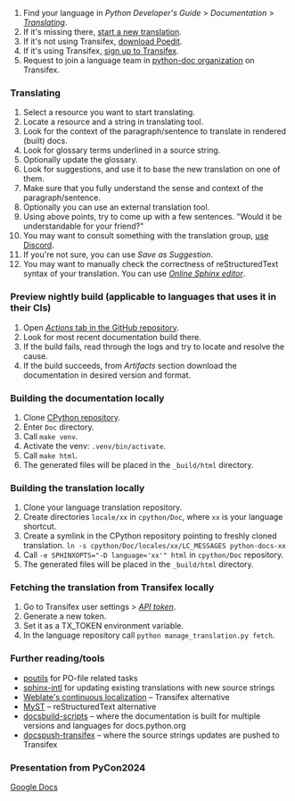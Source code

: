 1. Find your language in *Python Developer's Guide* > *Documentation* >
   [*Translating*](https://devguide.python.org/documentation/translating/).
2. If it's missing there, [start a new translation](https://devguide.python.org/documentation/translating/#starting-a-new-translation).
3. If it's not using Transifex, [download Poedit](https://poedit.net/download).
4. If it's using Transifex, [sign up to Transifex](https://app.transifex.com/signup/open-source/).
5. Request to join a language team in [python-doc organization](https://www.transifex.com/python-doc/) on Transifex.

### Translating
1. Select a resource you want to start translating.
7. Locate a resource and a string in translating tool.
7. Look for the context of the paragraph/sentence to translate in rendered (built) docs.
8. Look for glossary terms underlined in a source string.
9. Optionally update the glossary.
10. Look for suggestions, and use it to base the new translation on one of them.
11. Make sure that you fully understand the sense and context of the paragraph/sentence.
12. Optionally you can use an external translation tool.
13. Using above points, try to come up with a few sentences. "Would it be understandable for your friend?"
14. You may want to consult something with the translation group, [use Discord](https://discord.gg/3faJmGKhta).
15. If you're not sure, you can use *Save as Suggestion*.
16. You may want to manually check the correctness of reStructuredText syntax of your translation. You can use [*Online Sphinx editor*](https://livesphinx.herokuapp.com/).

### Preview nightly build (applicable to languages that uses it in their CIs)
1. Open [*Actions* tab in the GitHub repository](https://github.com/python/python-docs-pl/actions/).
2. Look for most recent documentation build there.
3. If the build fails, read through the logs and try to locate and resolve the cause.
4. If the build succeeds, from *Artifacts* section download the documentation in desired version and format.

### Building the documentation locally
1. Clone [CPython repository](https://github.com/python/cpython).
2. Enter `Doc` directory.
3. Call `make venv`.
4. Activate the venv: `.venv/bin/activate`.
5. Call `make html`.
6. The generated files will be placed in the `_build/html` directory.

### Building the translation locally
1. Clone your language translation repository.
2. Create directories `locale/xx` in `cpython/Doc`, where `xx` is your language shortcut.
3. Create a symlink in the CPython repository pointing to freshly cloned translation. `ln -s cpython/Doc/locales/xx/LC_MESSAGES python-docs-xx`
4. Call `-e SPHINXOPTS="-D language='xx'" html` in `cpython/Doc` repository.
5. The generated files will be placed in the `_build/html` directory.

### Fetching the translation from Transifex locally
1. Go to Transifex user settings > [*API token*](https://www.transifex.com/user/settings/api/).
2. Generate a new token.
3. Set it as a TX_TOKEN environment variable.
4. In the language repository call `python manage_translation.py fetch`.

### Further reading/tools
* [poutils](https://github.com/afpy/poutils) for PO-file related tasks
* [sphinx-intl](https://www.sphinx-doc.org/en/master/usage/advanced/intl.html#translating-with-sphinx-intl) for updating existing translations with new source strings
* [Weblate's continuous localization](https://docs.weblate.org/en/latest/admin/continuous.html) – Transifex alternative
* [MyST](https://myst-parser.readthedocs.io/en/latest/) – reStructuredText alternative
* [docsbuild-scripts](https://github.com/python/docsbuild-scripts) – where the documentation is built for multiple versions and languages for docs.python.org
* [docspush-transifex](https://github.com/rffontenelle/docspush-transifex) – where the source strings updates are pushed to Transifex

### Presentation from PyCon2024
[Google Docs](https://docs.google.com/presentation/d/1kkpcpueDFAWP4Jf8l7mkxMKiLaxO8YL3OVcy8IndydQ/edit?usp=sharing)
